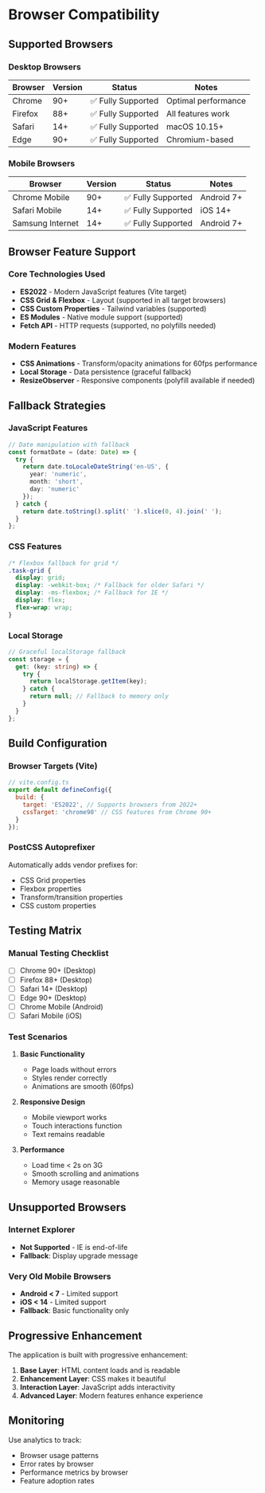# Browser Compatibility

## Supported Browsers

### Desktop Browsers
| Browser | Version | Status | Notes |
|---------|---------|---------|--------|
| Chrome | 90+ | ✅ Fully Supported | Optimal performance |
| Firefox | 88+ | ✅ Fully Supported | All features work |
| Safari | 14+ | ✅ Fully Supported | macOS 10.15+ |
| Edge | 90+ | ✅ Fully Supported | Chromium-based |

### Mobile Browsers
| Browser | Version | Status | Notes |
|---------|---------|---------|--------|
| Chrome Mobile | 90+ | ✅ Fully Supported | Android 7+ |
| Safari Mobile | 14+ | ✅ Fully Supported | iOS 14+ |
| Samsung Internet | 14+ | ✅ Fully Supported | Android 7+ |

## Browser Feature Support

### Core Technologies Used
- **ES2022** - Modern JavaScript features (Vite target)
- **CSS Grid & Flexbox** - Layout (supported in all target browsers)
- **CSS Custom Properties** - Tailwind variables (supported)
- **ES Modules** - Native module support (supported)
- **Fetch API** - HTTP requests (supported, no polyfills needed)

### Modern Features
- **CSS Animations** - Transform/opacity animations for 60fps performance
- **Local Storage** - Data persistence (graceful fallback)
- **ResizeObserver** - Responsive components (polyfill available if needed)

## Fallback Strategies

### JavaScript Features
```typescript
// Date manipulation with fallback
const formatDate = (date: Date) => {
  try {
    return date.toLocaleDateString('en-US', { 
      year: 'numeric', 
      month: 'short', 
      day: 'numeric' 
    });
  } catch {
    return date.toString().split(' ').slice(0, 4).join(' ');
  }
};
```

### CSS Features
```css
/* Flexbox fallback for grid */
.task-grid {
  display: grid;
  display: -webkit-box; /* Fallback for older Safari */
  display: -ms-flexbox; /* Fallback for IE */
  display: flex;
  flex-wrap: wrap;
}
```

### Local Storage
```typescript
// Graceful localStorage fallback
const storage = {
  get: (key: string) => {
    try {
      return localStorage.getItem(key);
    } catch {
      return null; // Fallback to memory only
    }
  }
};
```

## Build Configuration

### Browser Targets (Vite)
```javascript
// vite.config.ts
export default defineConfig({
  build: {
    target: 'ES2022', // Supports browsers from 2022+
    cssTarget: 'chrome90' // CSS features from Chrome 90+
  }
});
```

### PostCSS Autoprefixer
Automatically adds vendor prefixes for:
- CSS Grid properties
- Flexbox properties  
- Transform/transition properties
- CSS custom properties

## Testing Matrix

### Manual Testing Checklist
- [ ] Chrome 90+ (Desktop)
- [ ] Firefox 88+ (Desktop) 
- [ ] Safari 14+ (Desktop)
- [ ] Edge 90+ (Desktop)
- [ ] Chrome Mobile (Android)
- [ ] Safari Mobile (iOS)

### Test Scenarios
1. **Basic Functionality**
   - Page loads without errors
   - Styles render correctly
   - Animations are smooth (60fps)

2. **Responsive Design**
   - Mobile viewport works
   - Touch interactions function
   - Text remains readable

3. **Performance**
   - Load time < 2s on 3G
   - Smooth scrolling and animations
   - Memory usage reasonable

## Unsupported Browsers

### Internet Explorer
- **Not Supported** - IE is end-of-life
- **Fallback**: Display upgrade message

### Very Old Mobile Browsers
- **Android < 7** - Limited support
- **iOS < 14** - Limited support
- **Fallback**: Basic functionality only

## Progressive Enhancement

The application is built with progressive enhancement:

1. **Base Layer**: HTML content loads and is readable
2. **Enhancement Layer**: CSS makes it beautiful
3. **Interaction Layer**: JavaScript adds interactivity
4. **Advanced Layer**: Modern features enhance experience

## Monitoring

Use analytics to track:
- Browser usage patterns
- Error rates by browser
- Performance metrics by browser
- Feature adoption rates